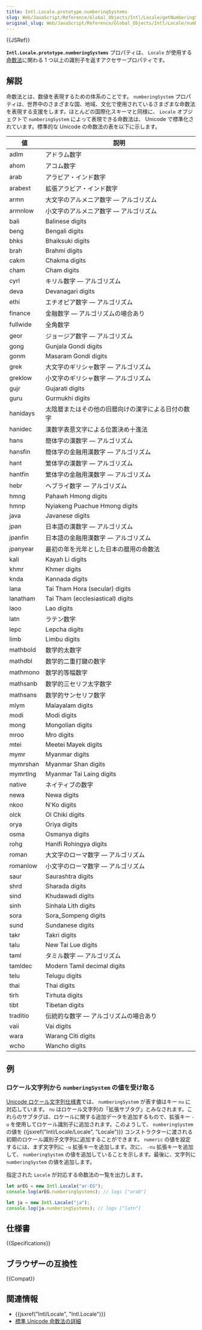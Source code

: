 ```yaml
---
title: Intl.Locale.prototype.numberingSystems
slug: Web/JavaScript/Reference/Global_Objects/Intl/Locale/getNumberingSystems
original_slug: Web/JavaScript/Reference/Global_Objects/Intl/Locale/numberingSystems
---
```


{{JSRef}}

**`Intl.Locale.prototype.numberingSystems`** プロパティは、 `Locale` が使用する[命数法](https://en.wikipedia.org/wiki/Numeral_system)に関わる 1 つ以上の識別子を返すアクセサープロパティです。

## 解説

命数法とは、数値を表現するための体系のことです。 `numberingSystem` プロパティは、世界中のさまざまな国、地域、文化で使用されているさまざまな命数法を表現する支援をします。ほとんどの国際化スキーマと同様に、 `Locale` オブジェクトで `numberingSystem` によって表現できる命数法は、 Unicode で標準化されています。標準的な Unicode の命数法の表を以下に示します。

| 値       | 説明                                               |
| -------- | -------------------------------------------------- |
| adlm     | アドラム数字                                       |
| ahom     | アコム数字                                         |
| arab     | アラビア・インド数字                               |
| arabext  | 拡張アラビア・インド数字                           |
| armn     | 大文字のアルメニア数字 — アルゴリズム              |
| armnlow  | 小文字のアルメニア数字 — アルゴリズム              |
| bali     | Balinese digits                                    |
| beng     | Bengali digits                                     |
| bhks     | Bhaiksuki digits                                   |
| brah     | Brahmi digits                                      |
| cakm     | Chakma digits                                      |
| cham     | Cham digits                                        |
| cyrl     | キリル数字 — アルゴリズム                          |
| deva     | Devanagari digits                                  |
| ethi     | エチオピア数字 — アルゴリズム                      |
| finance  | 金融数字 — アルゴリズムの場合あり                  |
| fullwide | 全角数字                                           |
| geor     | ジョージア数字 — アルゴリズム                      |
| gong     | Gunjala Gondi digits                               |
| gonm     | Masaram Gondi digits                               |
| grek     | 大文字のギリシャ数字 — アルゴリズム                |
| greklow  | 小文字のギリシャ数字 — アルゴリズム                |
| gujr     | Gujarati digits                                    |
| guru     | Gurmukhi digits                                    |
| hanidays | 太陰暦またはその他の旧暦向けの漢字による日付の数字 |
| hanidec  | 漢数字表意文字による位置決め十進法                 |
| hans     | 簡体字の漢数字 — アルゴリズム                      |
| hansfin  | 簡体字の金融用漢数字 — アルゴリズム                |
| hant     | 繁体字の漢数字 — アルゴリズム                      |
| hantfin  | 繁体字の金融用漢数字 — アルゴリズム                |
| hebr     | ヘブライ数字 — アルゴリズム                        |
| hmng     | Pahawh Hmong digits                                |
| hmnp     | Nyiakeng Puachue Hmong digits                      |
| java     | Javanese digits                                    |
| jpan     | 日本語の漢数字 — アルゴリズム                      |
| jpanfin  | 日本語の金融用漢数字 — アルゴリズム                |
| jpanyear | 最初の年を元年とした日本の暦用の命数法             |
| kali     | Kayah Li digits                                    |
| khmr     | Khmer digits                                       |
| knda     | Kannada digits                                     |
| lana     | Tai Tham Hora (secular) digits                     |
| lanatham | Tai Tham (ecclesiastical) digits                   |
| laoo     | Lao digits                                         |
| latn     | ラテン数字                                         |
| lepc     | Lepcha digits                                      |
| limb     | Limbu digits                                       |
| mathbold | 数学的太数字                                       |
| mathdbl  | 数学的二重打鍵の数字                               |
| mathmono | 数学的等幅数字                                     |
| mathsanb | 数学的三セリフ太字数字                             |
| mathsans | 数学的サンセリフ数字                               |
| mlym     | Malayalam digits                                   |
| modi     | Modi digits                                        |
| mong     | Mongolian digits                                   |
| mroo     | Mro digits                                         |
| mtei     | Meetei Mayek digits                                |
| mymr     | Myanmar digits                                     |
| mymrshan | Myanmar Shan digits                                |
| mymrtlng | Myanmar Tai Laing digits                           |
| native   | ネイティブの数字                                   |
| newa     | Newa digits                                        |
| nkoo     | N'Ko digits                                        |
| olck     | Ol Chiki digits                                    |
| orya     | Oriya digits                                       |
| osma     | Osmanya digits                                     |
| rohg     | Hanifi Rohingya digits                             |
| roman    | 大文字のローマ数字 — アルゴリズム                  |
| romanlow | 小文字のローマ数字 — アルゴリズム                  |
| saur     | Saurashtra digits                                  |
| shrd     | Sharada digits                                     |
| sind     | Khudawadi digits                                   |
| sinh     | Sinhala Lith digits                                |
| sora     | Sora_Sompeng digits                                |
| sund     | Sundanese digits                                   |
| takr     | Takri digits                                       |
| talu     | New Tai Lue digits                                 |
| taml     | タミル数字 — アルゴリズム                          |
| tamldec  | Modern Tamil decimal digits                        |
| telu     | Telugu digits                                      |
| thai     | Thai digits                                        |
| tirh     | Tirhuta digits                                     |
| tibt     | Tibetan digits                                     |
| traditio | 伝統的な数字 — アルゴリズムの場合あり              |
| vaii     | Vai digits                                         |
| wara     | Warang Citi digits                                 |
| wcho     | Wancho digits                                      |

## 例

### ロケール文字列から `numberingSystem` の値を受け取る

[Unicode ロケール文字列仕様書](https://www.unicode.org/reports/tr35/)では、 `numberingSystem` が表す値はキー `nu` に対応しています。 `nu` はロケール文字列の「拡張サブタグ」とみなされます。これらのサブタグは、ロケールに関する追加データを追加するもので、拡張キー `-u` を使用してロケール識別子に追加されます。このようして、 `numberingSystem` の値を {{jsxref("Intl/Locale/Locale", "Locale")}} コンストラクターに渡される初期のロケール識別子文字列に追加することができます。 `numeric` の値を設定するには、まず文字列に `-u` 拡張キーを追加します。次に、 `-nu` 拡張キーを追加して、 `numberingSystem` の値を追加していることを示します。最後に、文字列に `numberingSystem` の値を追加します。

指定された `Locale` が対応する命数法の一覧を出力します。

```js
let arEG = new Intl.Locale("ar-EG");
console.log(arEG.numberingSystems); // logs ["arab"]
```

```js
let ja = new Intl.Locale("ja");
console.log(ja.numberingSystems); // logs ["latn"]
```

## 仕様書

{{Specifications}}

## ブラウザーの互換性

{{Compat}}

## 関連情報

- {{jsxref("Intl/Locale", "Intl.Locale")}}
- [標準 Unicode 命数法の詳細](https://github.com/unicode-org/cldr/blob/main/common/supplemental/numberingSystems.xml)
